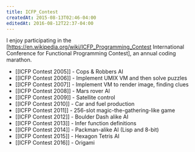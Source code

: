 ```yaml
---
title: ICFP_Contest
createdAt: 2015-08-13T02:46-04:00
editedAt: 2016-08-12T22:37-04:00
---
```


I enjoy participating in the [https://en.wikipedia.org/wiki/ICFP_Programming_Contest International Conference for Functional Programming Contest], an annual coding marathon.

* [[ICFP Contest 2005]] - Cops & Robbers AI
* [[ICFP Contest 2006]] - Implement UMIX VM and then solve puzzles
* [[ICFP Contest 2007]] - Implement VM to render image, finding clues
* [[ICFP Contest 2008]] - Mars rover AI
* [[ICFP Contest 2009]] - Satellite control
* [[ICFP Contest 2010]] - Car and fuel production
* [[ICFP Contest 2011]] - 256-slot magic-the-gathering-like game
* [[ICFP Contest 2012]] - Boulder Dash alike AI
* [[ICFP Contest 2013]] - Infer function definitions
* [[ICFP Contest 2014]] - Packman-alike AI (Lisp and 8-bit)
* [[ICFP Contest 2015]] - Hexagon Tetris AI
* [[ICFP Contest 2016]] - Origami


